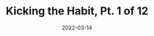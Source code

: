 ---
title: Kicking the Habit, Pt. 1 of 12
fulltitle: Kicking the Habit, Part 1 of 12

date: 2022-03-14
rgb: 32, 93, 115

tags:
- 2022
- post
characters:
- tzipora
categories:
- story
- characters
keywords:
- 2022

url: /stories/habit/
aliases:
- /posts/2022-03-14-habit/

image: /images/habit.jpg
reddit: https://www.reddit.com/r/vekllei/comments/te1rew/kicking_the_habit_pt_1_of_12/
caption: Tzipora doesn't smoke anymore. She prefers Camel.
---